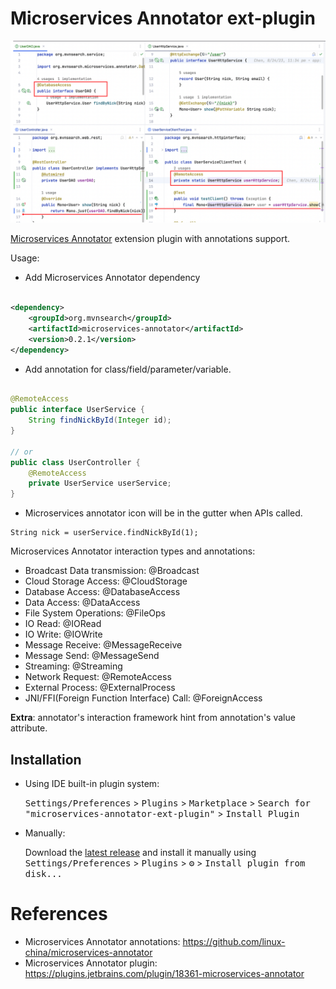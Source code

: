 Microservices Annotator ext-plugin
===================================

![MicroServices Annotator Annotations](screenshot.png)

<!-- Plugin description -->

[Microservices Annotator](https://plugins.jetbrains.com/plugin/18361-microservices-annotator) extension plugin with
annotations support.

Usage:

* Add Microservices Annotator dependency

```xml

<dependency>
    <groupId>org.mvnsearch</groupId>
    <artifactId>microservices-annotator</artifactId>
    <version>0.2.1</version>
</dependency>
```

* Add annotation for class/field/parameter/variable.

```java

@RemoteAccess
public interface UserService {
    String findNickById(Integer id);
}

// or 
public class UserController {
    @RemoteAccess
    private UserService userService;
}
```

* Microservices annotator icon will be in the gutter when APIs called.

```
String nick = userService.findNickById(1);
```

Microservices Annotator interaction types and annotations:

* Broadcast Data transmission: @Broadcast
* Cloud Storage Access: @CloudStorage
* Database Access: @DatabaseAccess
* Data Access: @DataAccess
* File System Operations: @FileOps
* IO Read: @IORead
* IO Write: @IOWrite
* Message Receive: @MessageReceive
* Message Send: @MessageSend
* Streaming: @Streaming
* Network Request: @RemoteAccess
* External Process: @ExternalProcess
* JNI/FFI(Foreign Function Interface) Call: @ForeignAccess

**Extra**: annotator's interaction framework hint from annotation's value attribute.

<!-- Plugin description end -->

## Installation

- Using IDE built-in plugin system:

  <kbd>Settings/Preferences</kbd> > <kbd>Plugins</kbd> > <kbd>Marketplace</kbd> > <kbd>Search for "microservices-annotator-ext-plugin"</kbd> >
  <kbd>Install Plugin</kbd>

- Manually:

  Download the [latest release](https://github.com/linux-china/microservices-annotator-ext-plugin/releases/latest) and
  install it manually using
  <kbd>Settings/Preferences</kbd> > <kbd>Plugins</kbd> > <kbd>⚙️</kbd> > <kbd>Install plugin from disk...</kbd>

# References

* Microservices Annotator annotations: https://github.com/linux-china/microservices-annotator
* Microservices Annotator plugin: https://plugins.jetbrains.com/plugin/18361-microservices-annotator